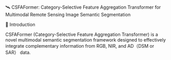 🛰️ CSFAFormer: Category-Selective Feature Aggregation Transformer for Multimodal Remote Sensing Image Semantic Segmentation


📖 Introduction

CSFAFormer (Category-Selective Feature Aggregation Transformer) is a novel multimodal semantic segmentation framework designed to effectively integrate complementary information from RGB, NIR, and AD（DSM or SAR） data.

